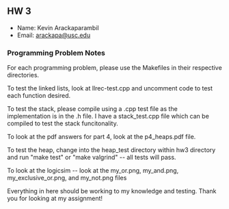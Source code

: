 ## HW 3 

- Name: Kevin Arackaparambil
- Email: arackapa@usc.edu 

### Programming Problem Notes 

For each programming problem, please use the Makefiles in their respective directories.

To test the linked lists, look at llrec-test.cpp and uncomment code to test each function desired. 

To test the stack, please compile using a .cpp test file as the implementation is in the .h file. I have a stack_test.cpp file which can be compiled to test the stack funcitonality. 

To look at the pdf answers for part 4, look at the p4_heaps.pdf file. 

To test the heap, change into the heap_test directory within hw3 directory and run "make test" or "make valgrind" -- all tests will pass. 

To look at the logicsim -- look at the my_or.png, my_and.png, my_exclusive_or.png, and my_not.png files 

Everything in here should be working to my knowledge and testing. Thank you for looking at my assignment! 